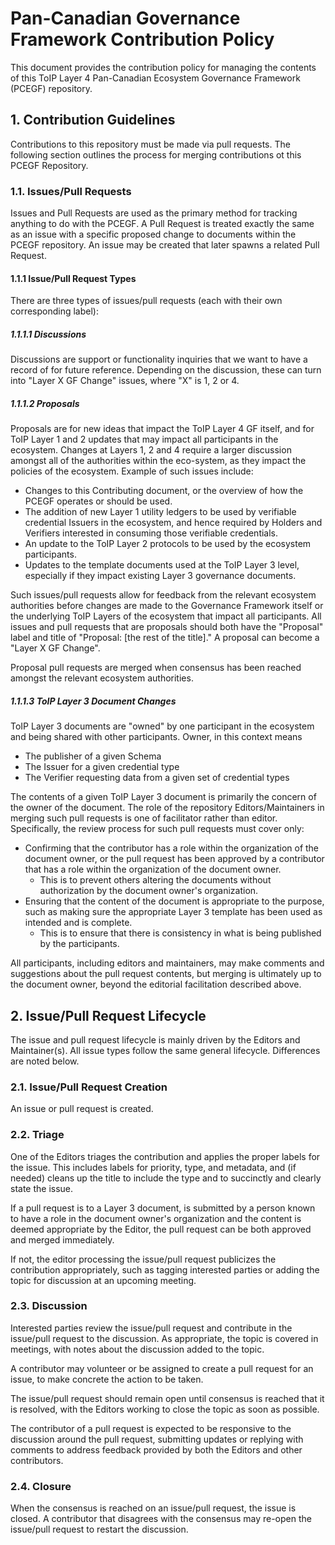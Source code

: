 # Pan-Canadian Governance Framework Contribution Policy

This document provides the contribution policy for managing the contents of this
ToIP Layer 4 Pan-Canadian Ecosystem Governance Framework (PCEGF) repository.

## 1. Contribution Guidelines

Contributions to this repository must be made via pull requests. The following
section outlines the process for merging contributions ot this PCEGF Repository.

### 1.1. Issues/Pull Requests

Issues and Pull Requests are used as the primary method for tracking anything to
do with the PCEGF. A Pull Request is treated exactly the same as an issue with a
specific proposed change to documents within the PCEGF repository. An issue may
be created that later spawns a related Pull Request.

#### 1.1.1 Issue/Pull Request Types

There are three types of issues/pull requests (each with their own corresponding label):

##### 1.1.1.1 Discussions

Discussions are support or functionality inquiries that we want to have a record of
for future reference. Depending on the discussion, these can turn into "Layer X
GF Change" issues, where "X" is 1, 2 or 4.

##### 1.1.1.2 Proposals

Proposals are for new ideas that impact the ToIP Layer 4 GF itself, and for
ToIP Layer 1 and 2 updates that may impact all participants in the ecosystem.
Changes at Layers 1, 2 and 4 require a larger discussion amongst all of the
authorities within the eco-system, as they impact the policies of the ecosystem.
Example of such issues include:

* Changes to this Contributing document, or the overview of how the PCEGF
  operates or should be used.
* The addition of new Layer 1 utility ledgers to be used by verifiable
  credential Issuers in the ecosystem, and hence required by Holders and
  Verifiers interested in consuming those verifiable credentials.
* An update to the ToIP Layer 2 protocols to be used by the ecosystem participants.
* Updates to the template documents used at the ToIP Layer 3 level, especially
  if they impact existing Layer 3 governance documents.

Such issues/pull requests allow for feedback from the relevant ecosystem
authorities before changes are made to the Governance Framework itself or the
underlying ToIP Layers of the ecosystem that impact all participants. All issues
and pull requests that are proposals should both have the "Proposal" label and
title of "Proposal: [the rest of the title]." A proposal can become a "Layer X
GF Change".

Proposal pull requests are merged when consensus has been reached amongst the relevant ecosystem authorities.

##### 1.1.1.3 ToIP Layer 3 Document Changes

ToIP Layer 3 documents are "owned" by one participant in the ecosystem and being
shared with other participants. Owner, in this context means

* The publisher of a given Schema
* The Issuer for a given credential type
* The Verifier requesting data from a given set of credential types

The contents of a given ToIP Layer 3 document is primarily the concern of the owner of
the document. The role of the repository Editors/Maintainers in merging such
pull requests is one of facilitator rather than editor. Specifically, the review
process for such pull requests must cover only:

* Confirming that the contributor has a role within the organization of the
  document owner, or the pull request has been approved by a contributor that
  has a role within the organization of the document owner.
  * This is to prevent others altering the documents without authorization by
    the document owner's organization.
* Ensuring that the content of the document is appropriate to the purpose, such
  as making sure the appropriate Layer 3 template has been used as intended and
  is complete.
  * This is to ensure that there is consistency in what is being published by
    the participants.

All participants, including editors and maintainers, may make comments and
suggestions about the pull request contents, but merging is ultimately up to the
document owner, beyond the editorial facilitation described above.

## 2. Issue/Pull Request Lifecycle

The issue and pull request lifecycle is mainly driven by the Editors and Maintainer(s). All issue types follow the same general lifecycle. Differences are noted below.

### 2.1. Issue/Pull Request Creation

An issue or pull request is created.

### 2.2. Triage

One of the Editors triages the contribution and applies the proper labels for
the issue. This includes labels for priority, type, and metadata, and (if
needed) cleans up the title to include the type and to succinctly and clearly
state the issue.

If a pull request is to a Layer 3 document, is submitted by a person known to
have a role in the document owner's organization and the content is deemed
appropriate by the Editor, the pull request can be both approved and merged
immediately.

If not, the editor processing the issue/pull request publicizes the contribution
appropriately, such as tagging interested parties or adding the topic for
discussion at an upcoming meeting. 

### 2.3. Discussion

Interested parties review the issue/pull request and contribute in the
issue/pull request to the discussion. As appropriate, the topic is covered in
meetings, with notes about the discussion added to the topic.

A contributor may volunteer or be assigned to create a pull request for an
issue, to make concrete the action to be taken.

The issue/pull request should remain open until consensus is reached that it is
resolved, with the Editors working to close the topic as soon as possible.

The contributor of a pull request is expected to be responsive to the discussion
around the pull request, submitting updates or replying with comments to address
feedback provided by both the Editors and other contributors.

### 2.4. Closure

When the consensus is reached on an issue/pull request, the issue is closed.  A
contributor that disagrees with the consensus may re-open the issue/pull request
to restart the discussion.
